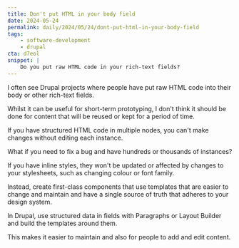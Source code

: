 ```yaml
---
title: Don't put HTML in your body field
date: 2024-05-24
permalink: daily/2024/05/24/dont-put-html-in-your-body-field
tags:
    - software-development
    - drupal
cta: d7eol
snippet: |
    Do you put raw HTML code in your rich-text fields?
---
```


I often see Drupal projects where people have put raw HTML code into their body or other rich-text fields.

Whilst it can be useful for short-term prototyping, I don't think it should be done for content that will be reused or kept for a period of time.

If you have structured HTML code in multiple nodes, you can't make changes without editing each instance.

What if you need to fix a bug and have hundreds or thousands of instances?

If you have inline styles, they won't be updated or affected by changes to your stylesheets, such as changing colour or font family.

Instead, create first-class components that use templates that are easier to change and maintain and have a single source of truth that adheres to your design system.

In Drupal, use structured data in fields with Paragraphs or Layout Builder and build the templates around them.

This makes it easier to maintain and also for people to add and edit content.
